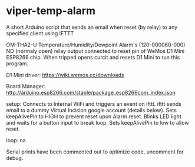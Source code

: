 # viper-temp-alarm
A short Arduino script that sends an email when reset (by relay) to any specified client using IFTTT

OM-THA2-U Temperature/Humidity/Dewpoint Alarm's (120-000060-000) NO (normaly open) relay output 
connected to reset pin of WeMos D1 Mini ESP8266 chip. When tripped opens curcit and resets 
D1 Mini to run this program.

D1 Mini driver:
https://wiki.wemos.cc/downloads

Board Manager:
http://arduino.esp8266.com/stable/package_esp8266com_index.json


setup:
Connects to Internal WiFi and triggers an event on ifttt. ifttt sends email to a
dummy Virtual Incision google account (details below). Sets keepAlivePin to HIGH to
prevent reset upon Alarm reset. Blinks LED light and waits for a button input to 
break loop.  Sets keepAlivePin to low to allow reset.

loop:
na

Serial prints have been commented out to optimize code, uncomment for debug.

